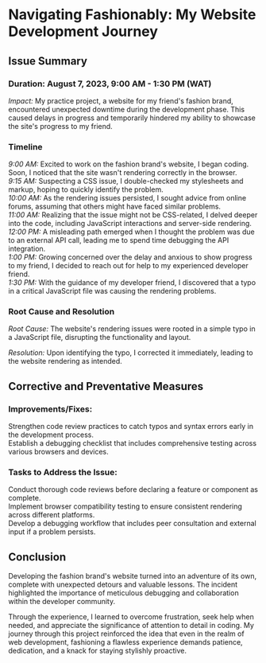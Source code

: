 # Navigating Fashionably: My Website Development Journey

## Issue Summary

### Duration: August 7, 2023, 9:00 AM - 1:30 PM (WAT)

*Impact:* My practice project, a website for my friend's fashion brand, encountered unexpected downtime during the development phase. This caused delays in progress and temporarily hindered my ability to showcase the site's progress to my friend.

### Timeline
*9:00 AM:* Excited to work on the fashion brand's website, I began coding. Soon, I noticed that the site wasn't rendering correctly in the browser.  
*9:15 AM:* Suspecting a CSS issue, I double-checked my stylesheets and markup, hoping to quickly identify the problem.  
*10:00 AM:* As the rendering issues persisted, I sought advice from online forums, assuming that others might have faced similar problems.  
*11:00 AM:* Realizing that the issue might not be CSS-related, I delved deeper into the code, including JavaScript interactions and server-side rendering.  
*12:00 PM:* A misleading path emerged when I thought the problem was due to an external API call, leading me to spend time debugging the API integration.  
*1:00 PM:* Growing concerned over the delay and anxious to show progress to my friend, I decided to reach out for help to my experienced developer friend.  
*1:30 PM:* With the guidance of my developer friend, I discovered that a typo in a critical JavaScript file was causing the rendering problems.   

### Root Cause and Resolution
*Root Cause:* The website's rendering issues were rooted in a simple typo in a JavaScript file, disrupting the functionality and layout.

*Resolution:* Upon identifying the typo, I corrected it immediately, leading to the website rendering as intended.

## Corrective and Preventative Measures

### Improvements/Fixes:

Strengthen code review practices to catch typos and syntax errors early in the development process.  
Establish a debugging checklist that includes comprehensive testing across various browsers and devices.  

### Tasks to Address the Issue:

Conduct thorough code reviews before declaring a feature or component as complete.  
Implement browser compatibility testing to ensure consistent rendering across different platforms.  
Develop a debugging workflow that includes peer consultation and external input if a problem persists.  

## Conclusion
Developing the fashion brand's website turned into an adventure of its own, complete with unexpected detours and valuable lessons. The incident highlighted the importance of meticulous debugging and collaboration within the developer community.

Through the experience, I learned to overcome frustration, seek help when needed, and appreciate the significance of attention to detail in coding. My journey through this project reinforced the idea that even in the realm of web development, fashioning a flawless experience demands patience, dedication, and a knack for staying stylishly proactive.
